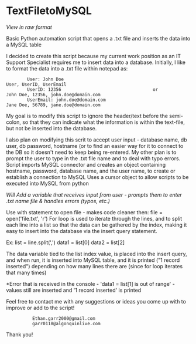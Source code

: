 # TextFiletoMySQL


*View in raw format*


Basic Python automation script that opens a .txt file and inserts the data into a MySQL table

I decided to create this script because my current work position as an IT Support Specialist requires me to insert data into a database. Initially, I like to format the data into a .txt file within notepad as: 


            User: John Doe                                                                User, UserID, UserEmail
            UserID: 12356                                   or                           John Doe, 12356, john.doe@domain.com
            UserEmail: john.doe@domain.com                                               Jane Doe, 56789, jane.doe@domain.com 
            
            
            
My goal is to modify this script to ignore the header/text before the semi-colon, so that they can indicate what the information is within the text-file, but not be inserted into the database.

I also plan on modifying this scrit to accept user input - database name, db user, db password, hostname (or to find an easier way for it to connect to the DB so it doesn't need to keep being re-entered. My other plan is to prompt the user to type in the .txt file name and to deal with typo errors. 
Script imports MySQL connector and creates an object containing hostname, password, database name, and the user name, to create or establish a connection to MySQL
Uses a cursor object to allow scripts to be executed into MySQL from python

*Will Add a variable that receives input from user - prompts them to enter .txt name file & handles errors (typos, etc.)*

Use with statement to open file - makes code cleaner then: file = open('file.txt', 'r') 
For loop is used to iterate through the lines, and to split each line into a list so that the data can be gathered by the index, making it easy to insert into the database via the insert query statement. 



  Ex: list = line.split(',') 
      data1 = list[0]
      data2 = list[2]



The data variable tied to the list index value, is placed into the insert query, and when run, it is inserted into MySQL table, and it is printed ("1 record inserted") depending on how many lines there are (since for loop iterates that many times)

*Error that is received in the console - 'data1 = list[1] is out of range' - values still are inserted and '1 record inserted' is printed

Feel free to contact me with any suggestions or ideas you come up with to improve or add to the script!


              Ethan.garr2000@gmail.com  
              garr0118@algonquinlive.com
              
              
Thank you!
      
      
 
